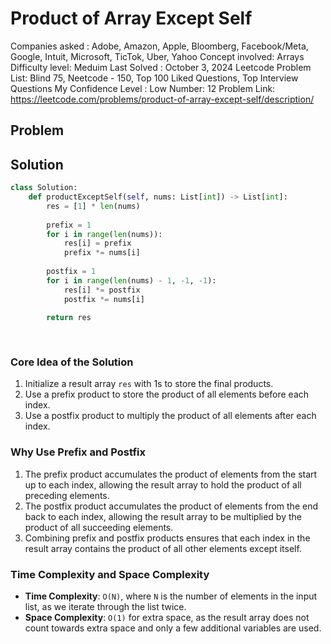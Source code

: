 # Product of Array Except Self

Companies asked : Adobe, Amazon, Apple, Bloomberg, Facebook/Meta, Google, Intuit, Microsoft, TicTok, Uber, Yahoo
Concept involved: Arrays
Difficulty level: Meduim 
Last Solved : October 3, 2024
Leetcode Problem List: Blind 75, Neetcode - 150, Top 100 Liked Questions, Top Interview Questions
My Confidence Level : Low
Number: 12
Problem Link: https://leetcode.com/problems/product-of-array-except-self/description/

## Problem

## Solution

```python
class Solution: 
	def productExceptSelf(self, nums: List[int]) -> List[int]:
		res = [1] * len(nums)
		
		prefix = 1 
		for i in range(len(nums)): 
			res[i] = prefix 
			prefix *= nums[i]
		
		postfix = 1
		for i in range(len(nums) - 1, -1, -1): 
			res[i] *= postfix
			postfix *= nums[i]
			
		return res 
		
			
```

### Core Idea of the Solution

1. Initialize a result array `res` with 1s to store the final products.
2. Use a prefix product to store the product of all elements before each index.
3. Use a postfix product to multiply the product of all elements after each index.

### Why Use Prefix and Postfix

1. The prefix product accumulates the product of elements from the start up to each index, allowing the result array to hold the product of all preceding elements.
2. The postfix product accumulates the product of elements from the end back to each index, allowing the result array to be multiplied by the product of all succeeding elements.
3. Combining prefix and postfix products ensures that each index in the result array contains the product of all other elements except itself.

### Time Complexity and Space Complexity

- **Time Complexity**: `O(N)`, where `N` is the number of elements in the input list, as we iterate through the list twice.
- **Space Complexity**: `O(1)` for extra space, as the result array does not count towards extra space and only a few additional variables are used.